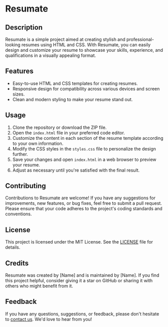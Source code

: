 # Resumate

## Description
Resumate is a simple project aimed at creating stylish and professional-looking resumes using HTML and CSS. With Resumate, you can easily design and customize your resume to showcase your skills, experience, and qualifications in a visually appealing format.

## Features
- Easy-to-use HTML and CSS templates for creating resumes.
- Responsive design for compatibility across various devices and screen sizes.
- Clean and modern styling to make your resume stand out.

## Usage
1. Clone the repository or download the ZIP file.
2. Open the `index.html` file in your preferred code editor.
3. Customize the content in each section of the resume template according to your own information.
4. Modify the CSS styles in the `styles.css` file to personalize the design further.
5. Save your changes and open `index.html` in a web browser to preview your resume.
6. Adjust as necessary until you're satisfied with the final result.

## Contributing
Contributions to Resumate are welcome! If you have any suggestions for improvements, new features, or bug fixes, feel free to submit a pull request. Please ensure that your code adheres to the project's coding standards and conventions.

## License
This project is licensed under the MIT License. See the [LICENSE](LICENSE) file for details.

## Credits
Resumate was created by [Name] and is maintained by [Name]. If you find this project helpful, consider giving it a star on GitHub or sharing it with others who might benefit from it.

## Feedback
If you have any questions, suggestions, or feedback, please don't hesitate to [contact us](mailto:your-email@example.com). We'd love to hear from you!

